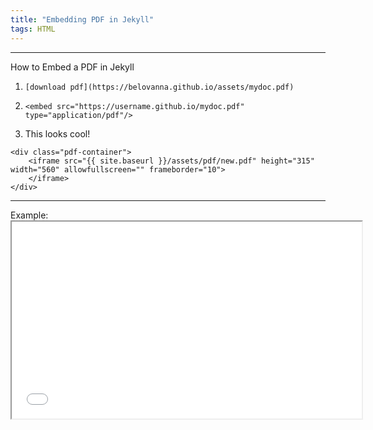 ```yaml
---
title: "Embedding PDF in Jekyll"
tags: HTML 
---
```


<hr>
How to Embed a PDF in Jekyll

1. `[download pdf](https://belovanna.github.io/assets/mydoc.pdf)`

2. `<embed src="https://username.github.io/mydoc.pdf" type="application/pdf"/>`

3.  This looks cool!

```
<div class="pdf-container">
    <iframe src="{{ site.baseurl }}/assets/pdf/new.pdf" height="315" width="560" allowfullscreen="" frameborder="10">
    </iframe>
</div>
```

<hr>
Example:

<div class="pdf-container">
    <iframe src="{{ site.baseurl }}/assets/docs/NeuralNetworkThatComputesSquareRoot.pdf" height="315" width="560" allowfullscreen="" frameborder="10">
    </iframe>
</div>